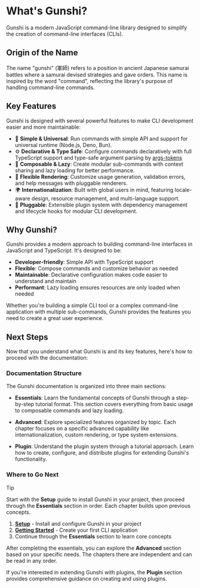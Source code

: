# What's Gunshi?

Gunshi is a modern JavaScript command-line library designed to simplify the creation of command-line interfaces (CLIs).

## Origin of the Name

The name "gunshi" (軍師) refers to a position in ancient Japanese samurai battles where a samurai devised strategies and gave orders. This name is inspired by the word "command", reflecting the library's purpose of handling command-line commands.

## Key Features

Gunshi is designed with several powerful features to make CLI development easier and more maintainable:

- 📏 **Simple & Universal**: Run commands with simple API and support for universal runtime (Node.js, Deno, Bun).
- ⚙️ **Declarative & Type Safe**: Configure commands declaratively with full TypeScript support and type-safe argument parsing by [args-tokens](https://github.com/kazupon/args-tokens)
- 🧩 **Composable & Lazy**: Create modular sub-commands with context sharing and lazy loading for better performance.
- 🎨 **Flexible Rendering**: Customize usage generation, validation errors, and help messages with pluggable renderers.
- 🌍 **Internationalization**: Built with global users in mind, featuring locale-aware design, resource management, and multi-language support.
- 🔌 **Pluggable**: Extensible plugin system with dependency management and lifecycle hooks for modular CLI development.

## Why Gunshi?

Gunshi provides a modern approach to building command-line interfaces in JavaScript and TypeScript. It's designed to be:

- **Developer-friendly**: Simple API with TypeScript support
- **Flexible**: Compose commands and customize behavior as needed
- **Maintainable**: Declarative configuration makes code easier to understand and maintain
- **Performant**: Lazy loading ensures resources are only loaded when needed

Whether you're building a simple CLI tool or a complex command-line application with multiple sub-commands, Gunshi provides the features you need to create a great user experience.

## Next Steps

Now that you understand what Gunshi is and its key features, here's how to proceed with the documentation:

### Documentation Structure

The Gunshi documentation is organized into three main sections:

- **Essentials**: Learn the fundamental concepts of Gunshi through a step-by-step tutorial format. This section covers everything from basic usage to composable commands and lazy loading.

- **Advanced**: Explore specialized features organized by topic. Each chapter focuses on a specific advanced capability like internationalization, custom rendering, or type system extensions.

- **Plugin**: Understand the plugin system through a tutorial approach. Learn how to create, configure, and distribute plugins for extending Gunshi's functionality.

### Where to Go Next

> [!TIP]
> Start with the **Setup** guide to install Gunshi in your project, then proceed through the **Essentials** section in order. Each chapter builds upon previous concepts.

1. **[Setup](./setup.md)** - Install and configure Gunshi in your project
2. **[Getting Started](../essentials/getting-started.md)** - Create your first CLI application
3. Continue through the **Essentials** section to learn core concepts

After completing the essentials, you can explore the **Advanced** section based on your specific needs. The chapters there are independent and can be read in any order.

If you're interested in extending Gunshi with plugins, the **Plugin** section provides comprehensive guidance on creating and using plugins.
